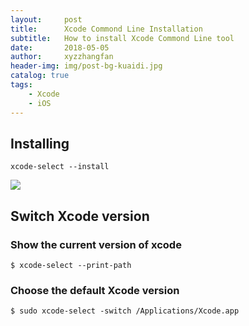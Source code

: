 ```yaml
---
layout:     post
title:      Xcode Commond Line Installation
subtitle:   How to install Xcode Commond Line tool
date:       2018-05-05
author:     xyzzhangfan
header-img: img/post-bg-kuaidi.jpg
catalog: true
tags:
    - Xcode
    - iOS
---
```


## Installing

	xcode-select --install

![](https://upload-images.jianshu.io/upload_images/545662-f9031dfcce085f8f.png?imageMogr2/auto-orient/strip%7CimageView2/2/w/459)

## Switch Xcode version

### Show the current version of xcode

	$ xcode-select --print-path
	
### Choose the default Xcode version

	$ sudo xcode-select -switch /Applications/Xcode.app
